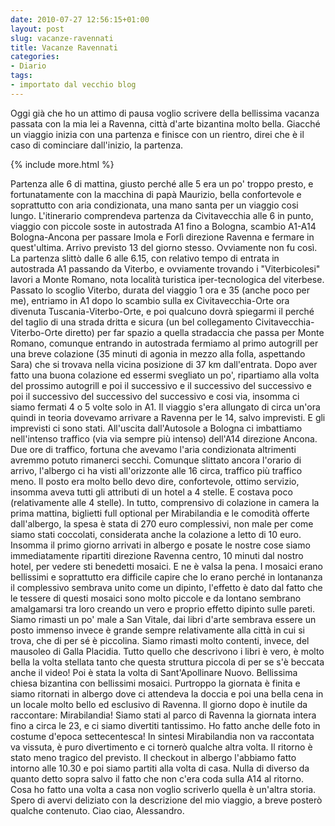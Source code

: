 ```yaml
---
date: 2010-07-27 12:56:15+01:00
layout: post
slug: vacanze-ravennati
title: Vacanze Ravennati
categories:
- Diario
tags:
- importato dal vecchio blog
---
```


Oggi già che ho un attimo di pausa voglio scrivere della bellissima vacanza passata con la mia lei a Ravenna, città d'arte bizantina molto bella. Giacché un viaggio inizia con una partenza e finisce con un rientro, direi che è il caso di cominciare dall'inizio, la partenza.

{% include more.html %}

Partenza alle 6 di mattina, giusto perché alle 5 era un po' troppo presto, e fortunatamente con la macchina di papà Maurizio, bella confortevole e soprattutto con aria condizionata, una mano santa per un viaggio cosi lungo.
L'itinerario comprendeva partenza da Civitavecchia alle 6 in punto, viaggio con piccole soste in autostrada A1 fino a Bologna, scambio A1-A14 Bologna-Ancona per passare Imola e Forlì direzione Ravenna e fermare in quest'ultima. Arrivo previsto 13 del giorno stesso. Ovviamente non fu così.
La partenza slittò dalle 6 alle 6.15, con relativo tempo di entrata in autostrada A1 passando da Viterbo, e ovviamente trovando i "Viterbicolesi" lavori a Monte Romano, nota località turistica iper-tecnologica del viterbese.
Passato lo scoglio Viterbo, durata del viaggio 1 ora e 35 (anche poco per me), entriamo in A1 dopo lo scambio sulla ex Civitavecchia-Orte ora divenuta Tuscania-Viterbo-Orte, e poi qualcuno dovrà spiegarmi il perché del taglio di una strada dritta e sicura (un bel collegamento Civitavecchia-Viterbo-Orte diretto) per far spazio a quella stradaccia che passa per Monte Romano, comunque entrando in autostrada fermiamo al primo autogrill per una breve colazione (35 minuti di agonia in mezzo alla folla, aspettando Sara) che si trovava nella vicina posizione di 37 km dall'entrata. Dopo aver fatto una buona colazione ed essermi svegliato un po', ripartiamo alla volta del prossimo autogrill e poi il successivo e il successivo del successivo e poi il successivo del successivo del successivo e cosi via, insomma ci siamo fermati 4 o 5 volte solo in A1.
Il viaggio s'era allungato di circa un'ora quindi in teoria dovevamo arrivare a Ravenna per le 14, salvo imprevisti. E gli imprevisti ci sono stati. All'uscita dall'Autosole a Bologna ci imbattiamo nell'intenso traffico (via via sempre più intenso) dell'A14 direzione Ancona. Due ore di traffico, fortuna che avevamo l'aria condizionata altrimenti avremmo potuto rimanerci secchi. Comunque slittato ancora l'orario di arrivo, l'albergo ci ha visti all'orizzonte alle 16 circa, traffico più traffico meno.
Il posto era molto bello devo dire, confortevole, ottimo servizio, insomma aveva tutti gli attributi di un hotel a 4 stelle. E costava poco (relativamente alle 4 stelle). In tutto, comprensivo di colazione in camera la prima mattina, biglietti full optional per Mirabilandia e le comodità offerte dall'albergo, la spesa è stata di 270 euro complessivi, non male per come siamo stati coccolati, considerata anche la colazione a letto di 10 euro.
Insomma il primo giorno arrivati in albergo e posate le nostre cose siamo immediatamente ripartiti direzione Ravenna centro, 10 minuti dal nostro hotel, per vedere sti benedetti mosaici. E ne è valsa la pena. I mosaici erano bellissimi e soprattutto era difficile capire che lo erano perché in lontananza il complessivo sembrava unito come un dipinto, l'effetto è dato dal fatto che le tessere di questi mosaici sono molto piccole e da lontano sembrano amalgamarsi tra loro creando un vero e proprio effetto dipinto sulle pareti. Siamo rimasti un po' male a San Vitale, dai libri d'arte sembrava essere un posto immenso invece è grande sempre relativamente alla città in cui si trova, che di per sé è piccolina. Siamo rimasti molto contenti, invece, del mausoleo di Galla Placidia. Tutto quello che descrivono i libri è vero, è molto bella la volta stellata tanto che questa struttura piccola di per se s'è beccata anche il video! Poi è stata la volta di Sant'Apollinare Nuovo. Bellissima chiesa bizantina con bellissimi mosaici. Purtroppo la giornata è finita e siamo ritornati in albergo dove ci attendeva la doccia e poi una bella cena in un locale molto bello ed esclusivo di Ravenna. Il giorno dopo è inutile da raccontare: Mirabilandia! Siamo stati al parco di Ravenna la giornata intera fino a circa le 23, e ci siamo divertiti tantissimo. Ho fatto anche delle foto in costume d'epoca settecentesca! In sintesi Mirabilandia non va raccontata va vissuta, è puro divertimento e ci tornerò qualche altra volta. Il ritorno è stato meno tragico del previsto. Il checkout in albergo l'abbiamo fatto intorno alle 10.30 e poi siamo partiti alla volta di casa. Nulla di diverso da quanto detto sopra salvo il fatto che non c'era coda sulla A14 al ritorno. Cosa ho fatto una volta a casa non voglio scriverlo quella è un'altra storia.
Spero di avervi deliziato con la descrizione del mio viaggio, a breve posterò qualche contenuto.
Ciao ciao,
Alessandro.

